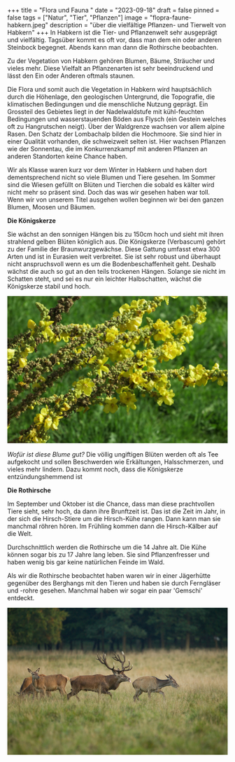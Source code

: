 +++
title = "Flora und Fauna "
date = "2023-09-18"
draft = false
pinned = false
tags = ["Natur", "Tier", "Pflanzen"]
image = "flopra-faune-habkern.jpeg"
description = "über die vielfältige Pflanzen- und Tierwelt von Habkern"
+++
In Habkern ist die Tier- und Pflanzenwelt sehr ausgeprägt und vielfältig. Tagsüber kommt es oft vor, dass man dem ein oder anderen Steinbock begegnet. Abends kann man dann die Rothirsche beobachten. 

Zu der Vegetation von Habkern gehören Blumen, Bäume, Sträucher und vieles mehr. Diese Vielfalt an Pflanzenarten ist sehr beeindruckend und lässt den Ein oder Anderen oftmals staunen. 

Die Flora und somit auch die Vegetation in Habkern wird hauptsächlich durch die Höhenlage, den geologischen Untergrund, die Topografie, die klimatischen Bedingungen und die menschliche Nutzung geprägt. Ein Grossteil des Gebietes liegt in der Nadelwaldstufe mit kühl-feuchten Bedingungen und wasserstauenden Böden aus Flysch (ein Gestein welches oft zu Hangrutschen neigt). Über der Waldgrenze wachsen vor allem alpine Rasen. Den Schatz der Lombachalp bilden die Hochmoore. Sie sind hier in einer Qualität vorhanden, die schweizweit selten ist. Hier wachsen Pflanzen wie der Sonnentau, die im Konkurrenzkampf mit anderen Pflanzen an anderen Standorten keine Chance haben.

Wir als Klasse waren kurz vor dem Winter in Habkern und haben dort dementsprechend nicht so viele Blumen und Tiere gesehen. Im Sommer sind die Wiesen gefüllt on Blüten und Tierchen die sobald es kälter wird nicht mehr so präsent sind. Doch das was wir gesehen haben war toll. Wenn wir von unserem Titel ausgehen wollen beginnen wir bei den ganzen Blumen, Moosen und Bäumen. 

**Die Königskerze**

Sie wächst an den sonnigen Hängen bis zu 150cm hoch und sieht mit ihren strahlend gelben Blüten königlich aus. Die Königskerze (Verbascum) gehört zu der Familie der Braunwurzgewächse. Diese Gattung umfasst etwa 300 Arten und ist in Eurasien weit verbreitet. Sie ist sehr robust und überhaupt nicht anspruchsvoll wenn es um die Bodenbeschaffenheit geht. Deshalb wächst die auch so gut an den teils trockenen Hängen. Solange sie nicht im Schatten steht, und sei es nur ein leichter Halbschatten, wächst die Königskerze stabil und hoch. 

![](konigskerze.jpg "Königskerze")

*Wofür ist diese Blume gut?* Die völlig ungiftigen Blüten werden oft als Tee aufgekocht und sollen Beschwerden wie Erkältungen, Halsschmerzen, und vieles mehr lindern. Dazu kommt noch, dass die Königskerze entzündungshemmend ist

**Die Rothirsche**

Im September und Oktober ist die Chance, dass man diese prachtvollen Tiere sieht, sehr hoch, da dann ihre Brunftzeit ist. Das ist die Zeit im Jahr, in der sich die Hirsch-Stiere um die Hirsch-Kühe rangen. Dann kann man sie manchmal röhren hören. Im Frühling kommen dann die Hirsch-Kälber auf die Welt. 

Durchschnittlich werden die Rothirsche um die 14 Jahre alt. Die Kühe können sogar bis zu 17 Jahre lang leben. Sie sind Pflanzenfresser und haben wenig bis gar keine natürlichen Feinde im Wald.

Als wir die Rothirsche beobachtet haben waren wir in einer Jägerhütte gegenüber des Berghangs mit den Tieren und haben sie durch Ferngläser und -rohre gesehen. Manchmal haben wir sogar ein paar 'Gemschi' entdeckt. 

![](rothirsche.jpeg "Rothirsch-Familie")
